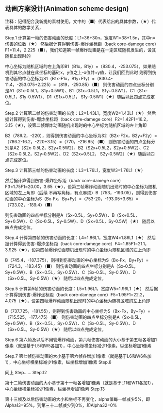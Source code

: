 ## 动画方案设计(Animation scheme design)

注释：记得配合我新提的素材使用，文中的（■）代表给出的具体参数，（★）代表具体的数学关系，

Step.1
计算第一帧的伤害动画的长度：L1=36+30n，宽度W1=38+1.5n，其中n=伤害的位数（★）
然后据计算得到伤害-爆炸坐标距（back core-damege core）F1=11.4，2.225（■），我们知道第一帧爆炸动画是在一定区域随机发生的，设其随机出现时的

中心坐标为随机区域的左上角即B1（B1x，B1y）=（830.4，-253.075），如果随机到其它点就在此坐标的基础x，y值之上-x值并+y值，让我们回到此时
则得到伤害动画的中心坐标为S1（B1x-F1x，B1y+F1y）=（830.4-11.4，-253.075+2.225）=（819，-250.85）（■）
则伤害动画的四点坐标分别是A1（S1x-0.5L1，S1y+0.5W1）、B1（S1x+0.5L1，S1y+0.5W1）、C1（S1x-0.5L1，S1y-0.5W1）、D1（S1x+0.5L1，
S1y-0.5W1）（★）随后以此四点完成定位。

Step.2
计算第二帧的伤害动画的长度：L2=1.43L1，宽度W2=1.43L1（★）
然后据计算得到伤害-爆炸坐标距（back core-damege core）F2=1.42F1=16.2，3.15（★），设第二帧爆炸动画随机出现时的中心坐标为随机区域的左上角即

B2（786.2，-220），则得到伤害动画的中心坐标为S2（B2x-F2x，B2y+F2y）=（786.2-16.2，-220+3.15）=（770，-216.85）（■）
则伤害动画的四点坐标分别是A2（S2x-0.5L2，S2y+0.5W2）、B2（S2x+0.5L2，S2y+0.5W2）、C2（S2x-0.5L2，S2y-0.5W2）、D2（S2x+0.5L2，
S2y-0.5W2）（★）随后以四点完成定位。

Step.3
计算第三帧的伤害动画的长度：L3=1.76L1，宽度W3=1.76L1（★）

然后据计算得到伤害-爆炸坐标距（back core-damege core）F3=1.75F1=20.00，3.65（★），设第三帧爆炸动画随机出现时的中心坐标为随机区域的左上角即（后续
不再写角标，有点麻烦）B（753，-193.05），则得到伤害动画的中心坐标为S（Bx-Fx，By+Fy）=（753-20，-193.05+3.65）=（733.02，-189.4）（■）

则伤害动画的四点坐标分别是A（Sx-0.5L，Sy+0.5W）、B（Sx+0.5L，Sy+0.5W）、C（Sx-0.5L，Sy-0.5W）、D（Sx+0.5L，Sy-0.5W）（★）
随后以四点完成定位。

Step.4
计算第四帧的伤害动画的长度：L4=1.86L1，宽度W4=1.86L1（★）
然后据计算得到伤害-爆炸坐标距（back core-damege core）F4=1.85F1=21.1，3.925（★），设第四帧爆炸动画随机出现时的中心坐标为随机区域的左上角即

B（745.4，-187.375），则得到伤害动画的中心坐标为S（Bx-Fx，By+Fy）=（724.3，-183.45）（■）
则伤害动画的四点坐标分别是A（Sx-0.5L，Sy+0.5W）、B（Sx+0.5L，Sy+0.5W）、C（Sx-0.5L，Sy-0.5W）、D（Sx+0.5L，Sy-0.5W）（★）
随后以四点完成定位。

Step.5
计算第5帧的伤害动画的长度：L5=1.96L1，宽度W5=1.96L1（★）
然后据计算得到伤害-爆炸坐标距（back core-damege core）F5=1.95F1=22.2，4.075（★），设第四帧爆炸动画随机出现时的中心坐标为随机区域的左上角即

B（737.725，-181.55），则得到伤害动画的中心坐标为S（Bx-Fx，By+Fy）=（715.525，-177.475）（■）
则伤害动画的四点坐标分别是A（Sx-0.5L，Sy+0.5W）、B（Sx+0.5L，Sy+0.5W）、C（Sx-0.5L，Sy-0.5W）、D（Sx+0.5L，Sy-0.5W）（★）
随后以四点完成定位。

Step.6
第六帧及以后不用管爆炸动画，第六帧伤害动画的大小基于第五帧各增加1像素（就是基于L5和W5各加1），中心坐标横坐标减少1像素，纵坐标增加1像素

Step.7
第七帧伤害动画的大小基于第六帧各增加1像素（就是基于L6和W6各加1），中心坐标横坐标减少1像素，纵坐标增加1像素
Step.8

同上
Step……
Step.12

第十二帧伤害动画的大小基于第十一帧各增加1像素（就是基于L11和W11各加1），中心坐标横坐标减少1像素，纵坐标增加1像素
Step.13

第十三帧及以后伤害动画的大小和坐标不再变化，alpha值每一帧减少5%，即Alpha13=95%，到第三十二帧减少到0%，即Alpha32=0%